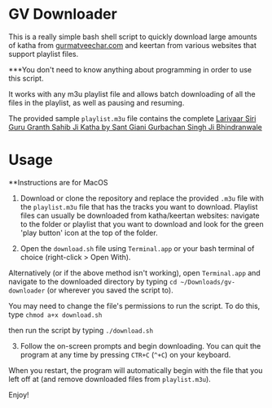 # GV Downloader

This is a really simple bash shell script to quickly download large amounts of katha from [gurmatveechar.com](https://www.gurmatveechar.com) and keertan from various websites that support playlist files.

***You don't need to know anything about programming in order to use this script.

It works with any m3u playlist file and allows batch downloading of all the files in the playlist, as well as pausing and resuming.

The provided sample `playlist.m3u` file contains the complete [Larivaar Siri Guru Granth Sahib Ji Katha by Sant Giani Gurbachan Singh Ji Bhindranwale](http://www.gurmatveechar.com/audio.php?q=f&f=%2FKatha%2F01_Puratan_Katha%2FSant_Gurbachan_Singh_%28Bhindran_wale%29%2FGuru_Granth_Sahib_Larivaar_Katha)

# Usage

**Instructions are for MacOS

1. Download or clone the repository and replace the provided `.m3u` file with the `playlist.m3u` file that has the tracks you want to download. Playlist files can usually be downloaded from katha/keertan websites: navigate to the folder or playlist that you want to download and look for the green 'play button' icon at the top of the folder.

2. Open the `download.sh` file using `Terminal.app` or your bash terminal of choice (right-click > Open With).

Alternatively (or if the above method isn't working), open `Terminal.app` and navigate to the downloaded directory by typing
`cd ~/Downloads/gv-downloader`
(or wherever you saved the script to).

You may need to change the file's permissions to run the script. To do this, type 
`chmod a+x download.sh`

then run the script by typing 
`./download.sh`

3. Follow the on-screen prompts and begin downloading. You can quit the program at any time by pressing `CTR+C` (`^+C`) on your keyboard. 

When you restart, the program will automatically begin with the file that you left off at (and remove downloaded files from `playlist.m3u`).

Enjoy!
